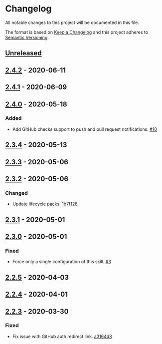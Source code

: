 # Changelog

All notable changes to this project will be documented in this file.

The format is based on [Keep a Changelog](http://keepachangelog.com/)
and this project adheres to [Semantic Versioning](http://semver.org/).

## [Unreleased](https://github.com/atomist-skills/github-notifications-skill/compare/2.4.2...HEAD)

## [2.4.2](https://github.com/atomist-skills/github-notifications-skill/compare/2.4.1...2.4.2) - 2020-06-11

## [2.4.1](https://github.com/atomist-skills/github-notifications-skill/compare/2.4.0...2.4.1) - 2020-06-09

## [2.4.0](https://github.com/atomist-skills/github-notifications-skill/compare/2.3.4...2.4.0) - 2020-05-18

### Added

-   Add GitHub checks support to push and pull request notifications. [#10](https://github.com/atomist-skills/github-notifications-skill/issues/10)

## [2.3.4](https://github.com/atomist-skills/github-notifications-skill/compare/2.3.3...2.3.4) - 2020-05-13

## [2.3.3](https://github.com/atomist-skills/github-notifications-skill/compare/2.3.2...2.3.3) - 2020-05-06

## [2.3.2](https://github.com/atomist-skills/github-notifications-skill/compare/2.3.1...2.3.2) - 2020-05-06

### Changed

-   Update lifecycle packs. [1b7f128](https://github.com/atomist-skills/github-notifications-skill/commit/1b7f1286e6dce56d4e036a650e9a73d15a774a30)

## [2.3.1](https://github.com/atomist-skills/github-notifications-skill/compare/2.3.0...2.3.1) - 2020-05-01

## [2.3.0](https://github.com/atomist-skills/github-notifications-skill/compare/2.2.5...2.3.0) - 2020-05-01

### Fixed

-   Force only a single configuration of this skill. [#3](https://github.com/atomist-skills/github-notifications-skill/issues/3)

## [2.2.5](https://github.com/atomist-skills/github-notifications-skill/compare/2.2.4...2.2.5) - 2020-04-03

## [2.2.4](https://github.com/atomist-skills/github-notifications-skill/compare/2.2.3...2.2.4) - 2020-04-01

## [2.2.3](https://github.com/atomist-skills/github-notifications-skill/tree/2.2.3) - 2020-03-30

### Fixed

-   Fix issue with GitHub auth redirect link. [a3164d8](https://github.com/atomist-skills/github-notifications-skill/commit/a3164d886b99da08a5f4836d8a775040b4c1a370)
